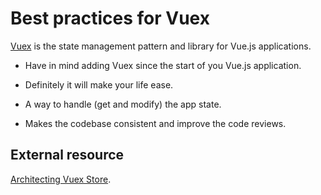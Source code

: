 # Best practices for Vuex

[Vuex](https://vuex.vuejs.org/) is the state management pattern and library for Vue.js applications.

- Have in mind adding Vuex since the start of you Vue.js application.

- Definitely it will make your life ease.

- A way to handle (get and modify) the app state.

- Makes the codebase consistent and improve the code reviews.

## External resource

[Architecting Vuex Store](https://dev.to/localeai/architecting-vuex-store-for-large-scale-vue-js-applications-4f1f).
